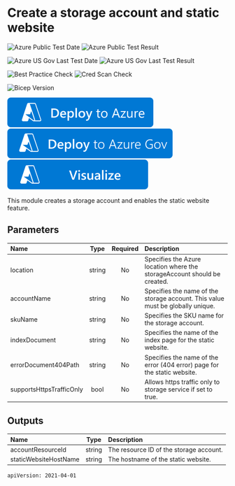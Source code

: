 # Create a storage account and static website

![Azure Public Test Date](https://azurequickstartsservice.blob.core.windows.net/badges/modules/Microsoft.Storage/static-website/1.0/PublicLastTestDate.svg)
![Azure Public Test Result](https://azurequickstartsservice.blob.core.windows.net/badges/modules/Microsoft.Storage/static-website/1.0/PublicDeployment.svg)

![Azure US Gov Last Test Date](https://azurequickstartsservice.blob.core.windows.net/badges/modules/Microsoft.Storage/static-website/1.0/FairfaxLastTestDate.svg)
![Azure US Gov Last Test Result](https://azurequickstartsservice.blob.core.windows.net/badges/modules/Microsoft.Storage/static-website/1.0/FairfaxDeployment.svg)

![Best Practice Check](https://azurequickstartsservice.blob.core.windows.net/badges/modules/Microsoft.Storage/static-website/1.0/BestPracticeResult.svg)
![Cred Scan Check](https://azurequickstartsservice.blob.core.windows.net/badges/modules/Microsoft.Storage/static-website/1.0/CredScanResult.svg)

![Bicep Version](https://azurequickstartsservice.blob.core.windows.net/badges/modules/Microsoft.Storage/static-website/1.0/BicepVersion.svg)

[![Deploy To Azure](https://raw.githubusercontent.com/Azure/azure-quickstart-templates/master/1-CONTRIBUTION-GUIDE/images/deploytoazure.svg?sanitize=true)](https://portal.azure.com/#create/Microsoft.Template/uri/https%3A%2F%2Fraw.githubusercontent.com%2FAzure%2Fazure-quickstart-templates%2Fmaster%2Fmodules%2FMicrosoft.Storage%2Fstatic-website%2F1.0%2Fazuredeploy.json)
[![Deploy To Azure US Gov](https://raw.githubusercontent.com/Azure/azure-quickstart-templates/master/1-CONTRIBUTION-GUIDE/images/deploytoazuregov.svg?sanitize=true)](https://portal.azure.us/#create/Microsoft.Template/uri/https%3A%2F%2Fraw.githubusercontent.com%2FAzure%2Fazure-quickstart-templates%2Fmaster%2Fmodules%2FMicrosoft.Storage%2Fstatic-website%2F1.0%2Fazuredeploy.json)
[![Visualize](https://raw.githubusercontent.com/Azure/azure-quickstart-templates/master/1-CONTRIBUTION-GUIDE/images/visualizebutton.svg?sanitize=true)](http://armviz.io/#/?load=https%3A%2F%2Fraw.githubusercontent.com%2FAzure%2Fazure-quickstart-templates%2Fmaster%2Fmodules%2FMicrosoft.Storage%2Fstatic-website%2F1.0%2Fazuredeploy.json)   

This module creates a storage account and enables the static website feature.

## Parameters

| Name | Type | Required | Description |
| :------------- | :----------: | :----------: | :------------- |
| location | string | No | Specifies the Azure location where the storageAccount should be created. |
| accountName | string | No | Specifies the name of the storage account. This value must be globally unique. |
| skuName | string | No | Specifies the SKU name for the storage account. |
| indexDocument | string | No | Specifies the name of the index page for the static website. |
| errorDocument404Path | string | No | Specifies the name of the error (404 error) page for the static website. |
| supportsHttpsTrafficOnly |  bool | No | Allows https traffic only to storage service if set to true. |

## Outputs

| Name | Type | Description |
| :------------- | :----------: | :------------- |
| accountResourceId | string | The resource ID of the storage account. |
| staticWebsiteHostName | string | The hostname of the static website. |

```apiVersion: 2021-04-01```
